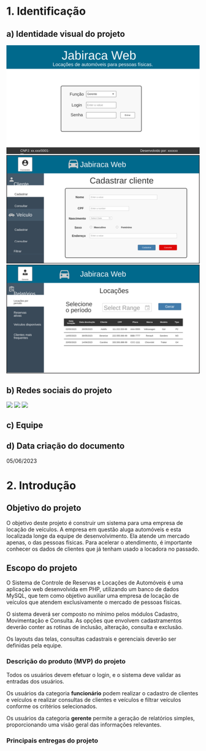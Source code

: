 # 1. Identificação
## a) Identidade visual do projeto
![index](/assets/01-a-01.png)
![funcionario](/assets/01-a-02.png)
![gerente](/assets/01-a-03.png)

## b) Redes sociais do projeto
<div>
    <a href="https://www.instagram.com/engenhariasoftware/" target="_blank"> <img src="https://img.shields.io/badge/Facebook-1877F2?style=for-the-badge&logo=facebook&logoColor=white" target="_blank"></a>
    <a href="https://www.instagram.com/engenhariasoftware/" target="_blank"> <img src="https://img.shields.io/badge/Instagram-E4405F?style=for-the-badge&logo=instagram&logoColor=white" target="_blank"></a>
    <a href="https://www.instagram.com/engenhariasoftware/" target="_blank"> <img src="https://img.shields.io/badge/LinkedIn-0077B5?style=for-the-badge&logo=linkedin&logoColor=white" target="_blank"></a>
</div>

## c) Equipe


## d) Data criação do documento
05/06/2023



# 2. Introdução
## Objetivo do projeto
O objetivo deste projeto é construir um sistema para uma empresa de locação de veículos. A empresa em questão aluga automóveis e esta localizada longe da equipe de desenvolvimento. Ela atende um mercado apenas, o das pessoas físicas. Para acelerar o atendimento, é importante conhecer os dados de clientes que já tenham usado a locadora no passado. 

## Escopo do projeto
O Sistema de Controle de Reservas e Locações de Automóveis é uma aplicação web desenvolvida em PHP, utilizando um banco de dados MySQL, que tem como objetivo auxiliar uma empresa de locação de veículos que atendem exclusivamente o mercado de pessoas físicas.

O sistema deverá ser composto no mínimo pelos módulos Cadastro, Movimentação e Consulta. As opções que envolvem cadastramentos deverão conter as rotinas de inclusão, alteração, consulta e exclusão. 

Os layouts das telas, consultas cadastrais e gerenciais deverão ser definidas pela equipe.

### Descrição do produto (MVP) do projeto
Todos os usuários devem efetuar o login, e o sistema deve validar as entradas dos usuários.

Os usuários da categoria **funcionário** podem  realizar o cadastro de clientes e veículos e realizar consultas de clientes e veículos e filtrar veículos conforme os critérios selecionados. 

Os usuários da categoria **gerente** permite a geração de relatórios simples, proporcionando uma visão geral das informações relevantes.

### Principais entregas do projeto



